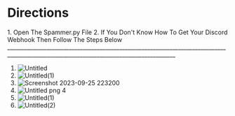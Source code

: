 <h1>Directions</h1>
1. Open The Spammer.py File
2. If You Don't Know How To Get Your Discord Webhook Then Follow The Steps Below
__________________________________________________________________________________________________________________________________________

1. ![Untitled](https://github.com/JacksonIsHacking/webhook-spammer/assets/146037364/dac01aa0-3821-452e-816e-a27f59b128df=426x240)
2. ![Untitled(1)](https://github.com/JacksonIsHacking/webhook-spammer/assets/146037364/a4a6e757-503c-4aa7-bacf-ddd0f7b86513)
3. ![Screenshot 2023-09-25 223200](https://github.com/JacksonIsHacking/webhook-spammer/assets/146037364/6d4a37ae-10e7-40fd-b818-da4fe735f280)
4. ![Untitled png 4](https://github.com/JacksonIsHacking/webhook-spammer/assets/146037364/a7e3d9ab-022c-400c-a0ed-20e4b8cffef5)
5. ![Untitled(1)](https://github.com/JacksonIsHacking/webhook-spammer/assets/146037364/f049b7f2-9809-4df6-94e4-7dd1fce7f20f)
6. ![Untitled(2)](https://github.com/JacksonIsHacking/webhook-spammer/assets/146037364/6b9ab2df-3eab-4443-973f-e7aa414f6888)
